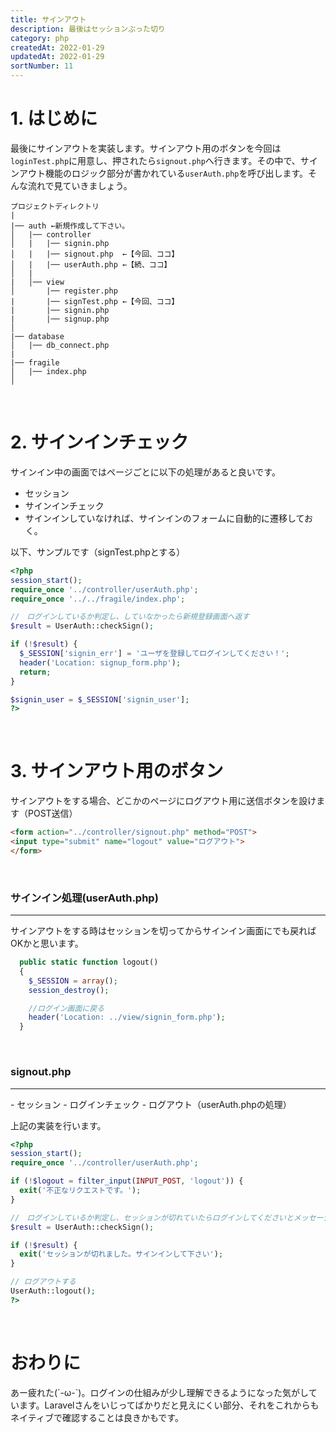 ```yaml
---
title: サインアウト
description: 最後はセッションぶった切り
category: php
createdAt: 2022-01-29
updatedAt: 2022-01-29
sortNumber: 11
---
```


# 1. はじめに
最後にサインアウトを実装します。サインアウト用のボタンを今回は`loginTest.php`に用意し、押されたら`signout.php`へ行きます。その中で、サインアウト機能のロジック部分が書かれている`userAuth.php`を呼び出します。そんな流れで見ていきましょう。

```
プロジェクトディレクトリ
|
|── auth ←新規作成して下さい。
│   |── controller
│   |   |── signin.php
│   |   |── signout.php  ←【今回、ココ】
│   |   |── userAuth.php ←【続、ココ】
│   |
|   │── view
│       |── register.php 
|       |── signTest.php ←【今回、ココ】
|       |── signin.php
|       |── signup.php
│
|── database
│   |── db_connect.php
|
|── fragile
│   |── index.php
│
```

<br>


# 2. サインインチェック
サインイン中の画面ではページごとに以下の処理があると良いです。
- セッション
- サインインチェック
- サインインしていなければ、サインインのフォームに自動的に遷移しておく。 <br>

以下、サンプルです（signTest.phpとする）
```php
<?php
session_start();
require_once '../controller/userAuth.php';
require_once '../../fragile/index.php';

//　ログインしているか判定し、していなかったら新規登録画面へ返す
$result = UserAuth::checkSign();

if (!$result) {
  $_SESSION['signin_err'] = 'ユーザを登録してログインしてください！';
  header('Location: signup_form.php');
  return;
}

$signin_user = $_SESSION['signin_user'];
?>
```

<br>

# 3. サインアウト用のボタン
サインアウトをする場合、どこかのページにログアウト用に送信ボタンを設けます（POST送信）
```html
<form action="../controller/signout.php" method="POST">
<input type="submit" name="logout" value="ログアウト">
</form>
```

<br>

### サインイン処理(userAuth.php)
<hr>
サインアウトをする時はセッションを切ってからサインイン画面にでも戻ればOKかと思います。

```php
  public static function logout()
  {
    $_SESSION = array();
    session_destroy();

    //ログイン画面に戻る
    header('Location: ../view/signin_form.php');
  }
```

<br>

### signout.php
<hr>
- セッション
- ログインチェック
- ログアウト（userAuth.phpの処理）<br>
  
上記の実装を行います。
```php
<?php
session_start();
require_once '../controller/userAuth.php';

if (!$logout = filter_input(INPUT_POST, 'logout')) {
  exit('不正なリクエストです。');
}

//　ログインしているか判定し、セッションが切れていたらログインしてくださいとメッセージを出す。
$result = UserAuth::checkSign();

if (!$result) {
  exit('セッションが切れました。サインインして下さい');
}

// ログアウトする
UserAuth::logout();
?>
```

<br>

# おわりに
あー疲れた(´-ω-`)。ログインの仕組みが少し理解できるようになった気がしています。Laravelさんをいじってばかりだと見えにくい部分、それをこれからもネイティブで確認することは良きかもです。
